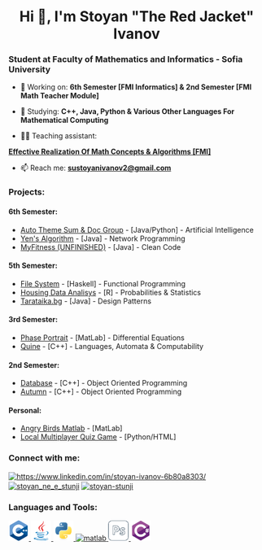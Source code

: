<h1 align="center">Hi 👋, I'm Stoyan "The Red Jacket" Ivanov</h1>

### Student at Faculty of Mathematics and Informatics - Sofia University

- 📝 Working on: **6th Semester [FMI Informatics] & 2nd Semester [FMI Math Teacher Module]**
 
- 🌱 Studying: **C++, Java, Python & Various Other Languages For Mathematical Computing**

- 👨‍🏫 Teaching assistant:
  
[**Effective Realization Of Math Concepts & Algorithms [FMI]**](https://github.com/stoyan-stunji/fmi-ermka)

- 📫 Reach me: **sustoyanivanov2@gmail.com**

### Projects:
#### 6th Semester:
- [Auto Theme Sum & Doc Group](https://github.com/stoyan-stunji/fmi-ai-topic-grouping) - [Java/Python] - Artificial Intelligence
- [Yen's Algorithm](https://github.com/stoyan-stunji/fmi-np-yens-alg/tree/main) - [Java] - Network Programming
- [MyFitness (UNFINISHED)](https://gitlab.com/stoyan-stunji/MyFitnessPal) - [Java] - Clean Code
#### 5th Semester:
- [File System](https://github.com/stoyan-stunji/fmi-fp-filesystem) - [Haskell] - Functional Programming 
- [Housing Data Analisys](https://github.com/stoyan-stunji/fmi-r-house-rates) - [R] - Probabilities & Statistics 
- [Tarataika.bg](https://github.com/stoyan-stunji/fmi-dp-mobilebg) - [Java] - Design Patterns
#### 3rd Semester:
- [Phase Portrait](https://github.com/stoyan-stunji/fmi-diff-eq-3.8) - [MatLab] - Differential Equations
- [Quine](https://github.com/stoyan-stunji/fmi-eai-quine-cpp) - [C++] - Languages, Automata & Computability
#### 2nd Semester:
- [Database](https://github.com/stoyan-stunji/fmi-oop-database) - [C++] - Object Oriented Programming
- [Autumn](https://github.com/stoyan-stunji/oop-autumn) - [C++] - Object Oriented Programming
#### Personal:
- [Angry Birds Matlab](https://github.com/stoyan-stunji/angry-birds-matlab) - [MatLab]
- [Local Multiplayer Quiz Game](https://github.com/stoyan-stunji/multiplayer-quiz-game) - [Python/HTML]

### Connect with me:
<p align="left">
<a href="https://linkedin.com/in/https://www.linkedin.com/in/stoyan-ivanov-6b80a8303/" target="blank"><img align="center" src="https://raw.githubusercontent.com/rahuldkjain/github-profile-readme-generator/master/src/images/icons/Social/linked-in-alt.svg" alt="https://www.linkedin.com/in/stoyan-ivanov-6b80a8303/" height="30" width="40" /></a>
<a href="https://instagram.com/stoyan_ne_e_stunji" target="blank"><img align="center" src="https://raw.githubusercontent.com/rahuldkjain/github-profile-readme-generator/master/src/images/icons/Social/instagram.svg" alt="stoyan_ne_e_stunji" height="30" width="40" /></a>
<a href="https://www.leetcode.com/stoyan-stunji" target="blank"><img align="center" src="https://raw.githubusercontent.com/rahuldkjain/github-profile-readme-generator/master/src/images/icons/Social/leet-code.svg" alt="stoyan-stunji" height="30" width="40" /></a>
</p>

### Languages and Tools:
<p align="left"> 
  <a href="https://www.w3schools.com/cpp/" target="_blank" rel="noreferrer"> 
    <img src="https://raw.githubusercontent.com/devicons/devicon/master/icons/cplusplus/cplusplus-original.svg" alt="cplusplus" width="40" height="40"/> 
  </a> 
  <a href="https://www.java.com" target="_blank" rel="noreferrer"> 
    <img src="https://raw.githubusercontent.com/devicons/devicon/master/icons/java/java-original.svg" alt="java" width="40" height="40"/> 
  </a> 
  <a href="https://www.python.org" target="_blank" rel="noreferrer"> 
    <img src="https://raw.githubusercontent.com/devicons/devicon/master/icons/python/python-original.svg" alt="python" width="40" height="40"/> 
  </a> 
  <a href="https://www.mathworks.com/" target="_blank" rel="noreferrer"> 
    <img src="https://upload.wikimedia.org/wikipedia/commons/2/21/Matlab_Logo.png" alt="matlab" width="40" height="40"/> 
  </a> 
  <a href="https://www.photoshop.com/en" target="_blank" rel="noreferrer"> 
    <img src="https://raw.githubusercontent.com/devicons/devicon/master/icons/photoshop/photoshop-line.svg" alt="photoshop" width="40" height="40"/> 
  </a> 
  <a href="https://www.w3schools.com/cs/" target="_blank" rel="noreferrer"> 
    <img src="https://raw.githubusercontent.com/devicons/devicon/master/icons/csharp/csharp-original.svg" alt="csharp" width="40" height="40"/> 
  </a> 
</p>


